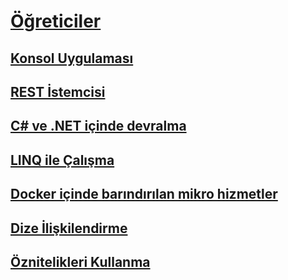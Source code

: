 # [Öğreticiler](index.md)
## [Konsol Uygulaması](console-teleprompter.md)
## [REST İstemcisi](console-webapiclient.md)
## [C# ve .NET içinde devralma](inheritance.md)
## [LINQ ile Çalışma](working-with-linq.md)
## [Docker içinde barındırılan mikro hizmetler](microservices.md)
## [Dize İlişkilendirme](string-interpolation.md)
## [Öznitelikleri Kullanma](attributes.md)

